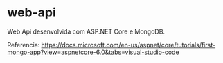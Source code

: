 # web-api

Web Api desenvolvida com ASP.NET Core e MongoDB.

Referencia:
https://docs.microsoft.com/en-us/aspnet/core/tutorials/first-mongo-app?view=aspnetcore-6.0&tabs=visual-studio-code
